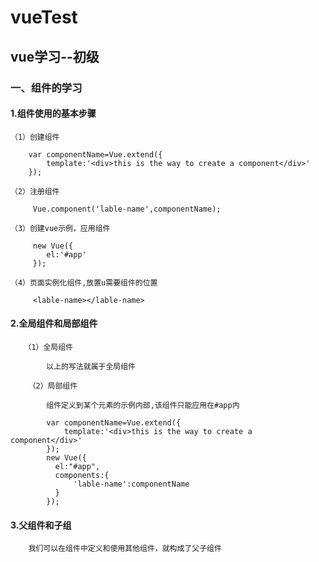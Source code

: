 #  vueTest
## vue学习--初级 
### 一、组件的学习 
#### 1.组件使用的基本步骤 
    （1）创建组件
    
        var componentName=Vue.extend({
            template:'<div>this is the way to create a component</div>'
        });
        
    （2）注册组件
    
         Vue.component('lable-name',componentName);
         
    （3）创建vue示例，应用组件
    
         new Vue({
            el:'#app'
         });
         
    （4）页面实例化组件,放置u需要组件的位置
    
         <lable-name></lable-name>
         
#### 2.全局组件和局部组件
       （1）全局组件
    
            以上的写法就属于全局组件
        
        （2）局部组件
    
            组件定义到某个元素的示例内部,该组件只能应用在#app内
            
            var componentName=Vue.extend({
                template:'<div>this is the way to create a component</div>'
            });
            new Vue({
              el:"#app",
              components:{
                  'lable-name':componentName
              }
            });
         
#### 3.父组件和子组

        我们可以在组件中定义和使用其他组件，就构成了父子组件
